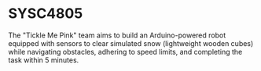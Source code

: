 # SYSC4805
The "Tickle Me Pink" team aims to build an Arduino-powered robot equipped with sensors to clear simulated snow (lightweight wooden cubes) while navigating obstacles, adhering to speed limits, and completing the task within 5 minutes.
